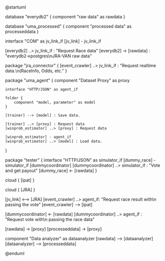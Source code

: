 @startuml

database "everydb2" {
    component "raw data" as rawdata 
}

database "uma_processed" {
    component "processed data" as processeddata 
}

interface "COM" as jv_link_if
[jv_link] - jv_link_if 

[everydb2] ..> jv_link_if : "Request Race data"
[everydb2] -> [rawdata] : "everydb2->postgres\nJRA-VAN raw data"

package "jra_connector" {
    [event_crawler] ..> jv_link_if : "Request realtime data.\n(RaceInfo, Odds, etc."
}

package "uma_agent" {
    component "Dataset Proxy" as proxy

    interface "HTTP/JSON" as agent_if

    folder {
        component "model, parameter" as model
    }

    [trainer] --> [model] : Save data.

    [trainer] ..> [proxy] : Request data
    [winprob_estimator] ..> [proxy] : Request data

    [winprob_estimator] - agent_if 
    [winprob_estimator] ..> [model] : Load data.
}

package "tester" { 
    interface "HTTP/JSON" as simulator_if
    [dummy_race] - simulator_if
    [dummycoordinator]
    [dummycoordinator] ..> simulator_if : "Vote and get payout" 
    [dummy_race] <- [rawdata]
}

cloud {
    [ipat]
}

cloud {
    [JRA]
}

[jv_link] <--> [JRA]
[event_crawler] ..> agent_if: "Request race result with\n passing the vote"
[event_crawler] --> [ipat]

[dummycoordinator] <- [rawdata]
[dummycoordinator] ..> agent_if : "Request vote with\n passing the race data"

[rawdata] -> [proxy]
[processeddata] -> [proxy]

component "Data analyzer" as dataanalyzer
[rawdata] --> [dataanalyzer]
[dataanalyzer] --> [processeddata]


@enduml